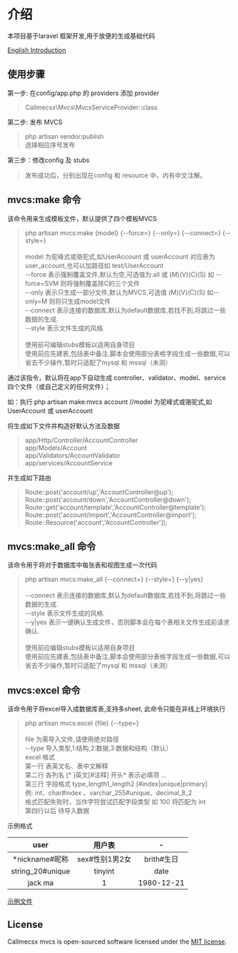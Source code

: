 
# 介绍

本项目基于laravel 框架开发,用于放便的生成基础代码

[English Introduction](./README_EN.md)

## 使用步骤

第一步: 在config/app.php 的 providers 添加 provider
> Callmecsx\Mvcs\MvcsServiceProvider::class

第二步: 发布 MVCS

> php artisan vendor:publish \
> 选择相应序号发布

第三步：修改config 及 stubs

> 发布成功后，分别出现在config 和 resource 中，内有中文注解。

## mvcs:make 命令

该命令用来生成模板文件，默认提供了四个模板MVCS

> php artisan mvcs:make {model} {--force=} {--only=} {--connect=} {--style=} \
> \
> model 为驼峰式或骆驼式,如UserAccount 或 userAccount 对应表为 user_account,也可以加路径如 test/UserAccount \
> --force   表示强制覆盖文件,默认为空,可选值为:all 或 (M)(V)(C)(S) 如 --force=SVM 则将强制覆盖除C的三个文件 \
> --only    表示只生成一部分文件,默认为MVCS,可选值 (M)(V)(C)(S) 如--only=M 则将只生成model文件 \
> --connect 表示连接的数据库,默认为default数据库,若找不到,将跳过一些数据的生成. \
> --style   表示文件生成的风格. \
> \
> 使用前可编辑stubs模板以适用自身项目 \
> 使用前应先建表,包括表中备注,脚本会使用部分表格字段生成一些数据,可以省去不少操作,暂时只适配了mysql 和 mssql（未测）

通过该指令，默认将在app下自动生成 controller、validator、model、service 四个文件（或自己定义的任何文件）；

如：执行 php artisan make:mvcs account //model 为驼峰式或骆驼式,如UserAccount 或 userAccount

将生成如下文件并构造好默认方法及数据

> app/Http/Controller/AccountController \
> app/Models/Account \
> app/Validators/AccountValidator \
> app/services/AccountService

并生成如下路由

> Route::post('account/up','AccountController@up'); \
> Route::post('account/down','AccountController@down'); \
> Route::get('account/template','AccountController@template'); \
> Route::post('account/import','AccountController@import'); \
> Route::Resource('account','AccountController']);

## mvcs:make_all 命令

该命令用于将对于数据库中每张表和视图生成一次代码

> php artisan mvcs:make_all {--connect=} {--style=} {--y|yes}\
> \
> --connect 表示连接的数据库,默认为default数据库,若找不到,将跳过一些数据的生成. \
> --style   表示文件生成的风格. \
> --y|yes   表示一键确认生成文件，否则脚本会在每个表相关文件生成前请求确认. \
> \
> 使用前应编辑stubs模板以适用自身项目 \
> 使用前应先建表,包括表中备注,脚本会使用部分表格字段生成一些数据,可以省去不少操作,暂时只适配了mysql 和 mssql（未测）


## mvcs:excel 命令

该命令用于将excel导入成数据库表,支持多sheet, 此命令只能在非线上环境执行

> php artisan mvcs:excel {file} {--type=} \
> \
> file 为需导入文件,请使用绝对路径 \
> --type 导入类型,1:结构,2:数据,3:数据和结构（默认） \
> excel 格式 \
> 第一行 表英文名、表中文解释 \
> 第二行 各列名 [* ]英文[#注释] 开头* 表示必填项 ... \
> 第三行 字段格式  type_length1_length2 [#index|unique|primary] \
> 例: int、char#index 、varchar_255#unique、decimal_8_2 \
> 格式匹配失败时，当作字符尝试匹配字段类型 如 100 将匹配为 int \
> 第四行以后 待导入数据

示例格式

user | 用户表 | -
:-:|:-:|:-:
*nickname#昵称|sex#性别1男2女|brith#生日
string_20#unique|tinyint|date
jack ma|1|1980-12-21

[示例文件](./example.xlsx)

## License

Callmecsx mvcs is open-sourced software licensed under the [MIT license](http://opensource.org/licenses/MIT).
